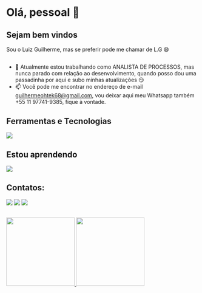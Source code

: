 <h1> Olá, pessoal 👋 </h1>

<h2> Sejam bem vindos </h2>

Sou o Luiz Guilherme, mas se preferir pode me chamar de L.G 😄

##

- 🔭 Atualmente estou trabalhando como ANALISTA DE PROCESSOS, mas nunca parado com relação ao desenvolvimento, quando posso dou uma passadinha por aqui e subo minhas atualizações 😏
-  📫 Você pode me encontrar no endereço de e-mail guilhermeohtek68@gmail.com, vou deixar aqui meu Whatsapp também +55 11 97741-9385, fique à vontade.
  
## Ferramentas e Tecnologias

<div>
<img src="https://skillicons.dev/icons?i=node,postgres,ts,javascript,mongodb,bootstrap,prisma" />
</div>

## Estou aprendendo

<div>
<img src="https://skillicons.dev/icons?i=react,nestjs" />
</div>
  
## Contatos:

<div>
<a href = "mailto:guilhermeohtek68@gmail.com"><img src="https://img.shields.io/badge/Gmail-D14836?style=for-the-badge&logo=gmail&logoColor=white" target="_blank"></a>
<a href="https://www.linkedin.com/in/luiz-guilherme-a85174115/" target="_blank"><img src="https://img.shields.io/badge/-LinkedIn-%230077B5?style=for-the-badge&logo=linkedin&logoColor=white" target="_blank"></a>   
<a href="https://instagram.com/lgsilva__" target="_blank"><img src="https://img.shields.io/badge/-Instagram-%23E4405F?style=for-the-badge&logo=instagram&logoColor=white" target="_blank"></a>
</div>

##

<div>
<a href="https://github.com/LuizG-cmd">
<img height="180em" src="https://github-readme-stats.vercel.app/api/top-langs/?username=LuizG-cmd&layout=compact&langs_count=7&theme=onedark"/>
<img height="180em" src="https://github-readme-stats.vercel.app/api?username=LuizG-cmd&show_icons=true&theme=onedark&include_all_commits=true&count_private=true"/>
</div>


